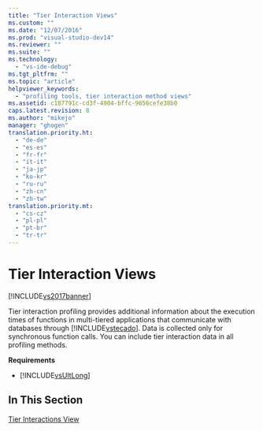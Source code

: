 ```yaml
---
title: "Tier Interaction Views"
ms.custom: ""
ms.date: "12/07/2016"
ms.prod: "visual-studio-dev14"
ms.reviewer: ""
ms.suite: ""
ms.technology: 
  - "vs-ide-debug"
ms.tgt_pltfrm: ""
ms.topic: "article"
helpviewer_keywords: 
  - "profiling tools, tier interaction method views"
ms.assetid: c187791c-cd3f-4904-bffc-9656cefe38b0
caps.latest.revision: 8
ms.author: "mikejo"
manager: "ghogen"
translation.priority.ht: 
  - "de-de"
  - "es-es"
  - "fr-fr"
  - "it-it"
  - "ja-jp"
  - "ko-kr"
  - "ru-ru"
  - "zh-cn"
  - "zh-tw"
translation.priority.mt: 
  - "cs-cz"
  - "pl-pl"
  - "pt-br"
  - "tr-tr"
---
```

# Tier Interaction Views
[!INCLUDE[vs2017banner](../code-quality/includes/vs2017banner.md)]

Tier interaction profiling provides additional information about the execution times of functions in multi-tiered applications that communicate with databases through [!INCLUDE[vstecado](../data-tools/includes/vstecado_md.md)]. Data is collected only for synchronous function calls. You can include tier interaction data in all profiling methods.  
  
 **Requirements**  
  
-   [!INCLUDE[vsUltLong](../code-quality/includes/vsultlong_md.md)]  
  
## In This Section  
 [Tier Interactions View](../profiling/tier-interactions-view.md)